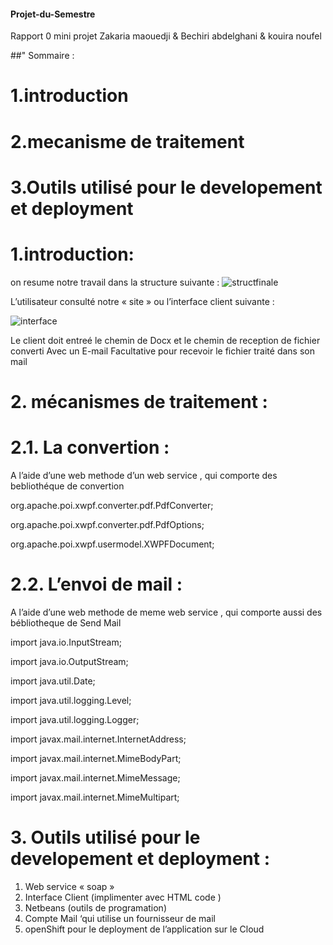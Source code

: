 ####                                                   Projet-du-Semestre
Rapport 0 mini projet
Zakaria maouedji & Bechiri abdelghani & kouira noufel


##"                                                       Sommaire : 

# 1.introduction

# 2.mecanisme de traitement 

# 3.Outils utilisé pour le developement et deployment 

# 1.introduction: 
on resume notre travail dans la structure suivante :
![structfinale](https://user-images.githubusercontent.com/44119963/50853574-dc0c9880-1382-11e9-8321-cefcd3d7ec1d.png)

L’utilisateur consulté notre « site » ou l’interface client suivante :

![interface](https://user-images.githubusercontent.com/44119963/50853710-5210ff80-1383-11e9-9ec6-527fcae31371.png)

Le client doit entreé le chemin de Docx et le chemin de reception de fichier converti
Avec un E-mail  Facultative pour  recevoir le fichier traité dans son mail


# 2. mécanismes de traitement : 

# 2.1.	La convertion : 

A l’aide d’une web methode d’un web service , qui comporte des bebliothéque de convertion 

org.apache.poi.xwpf.converter.pdf.PdfConverter; 

org.apache.poi.xwpf.converter.pdf.PdfOptions; 

org.apache.poi.xwpf.usermodel.XWPFDocument; 

# 2.2.	L’envoi de mail : 

A l’aide d’une web methode de meme web service , qui comporte aussi des bébliotheque de Send Mail 

import java.io.InputStream;

import java.io.OutputStream;

import java.util.Date;

import java.util.logging.Level;

import java.util.logging.Logger;

import javax.mail.internet.InternetAddress;

import javax.mail.internet.MimeBodyPart;

import javax.mail.internet.MimeMessage;

import javax.mail.internet.MimeMultipart;


 

 # 3. Outils utilisé pour le developement et deployment  :
 
 1.	Web service « soap »
2.	Interface Client (implimenter avec HTML code ) 
3.	Netbeans (outils de programation) 
4.	Compte Mail ‘qui utilise un fournisseur de mail 
5.	openShift pour le deployment de l’application sur le Cloud


 
